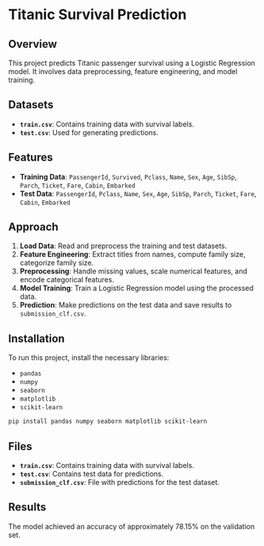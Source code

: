 # Titanic Survival Prediction

## Overview
This project predicts Titanic passenger survival using a Logistic Regression model. It involves data preprocessing, feature engineering, and model training.

## Datasets
- **`train.csv`**: Contains training data with survival labels.
- **`test.csv`**: Used for generating predictions.

## Features
- **Training Data**: `PassengerId`, `Survived`, `Pclass`, `Name`, `Sex`, `Age`, `SibSp`, `Parch`, `Ticket`, `Fare`, `Cabin`, `Embarked`
- **Test Data**: `PassengerId`, `Pclass`, `Name`, `Sex`, `Age`, `SibSp`, `Parch`, `Ticket`, `Fare`, `Cabin`, `Embarked`

## Approach
1. **Load Data**: Read and preprocess the training and test datasets.
2. **Feature Engineering**: Extract titles from names, compute family size, categorize family size.
3. **Preprocessing**: Handle missing values, scale numerical features, and encode categorical features.
4. **Model Training**: Train a Logistic Regression model using the processed data.
5. **Prediction**: Make predictions on the test data and save results to `submission_clf.csv`.

## Installation
To run this project, install the necessary libraries:
- `pandas`
- `numpy`
- `seaborn`
- `matplotlib`
- `scikit-learn`

```bash
pip install pandas numpy seaborn matplotlib scikit-learn
```

## Files
  - **`train.csv`**: Contains training data with survival labels.
  - **`test.csv`**: Contains test data for predictions.
  - **`submission_clf.csv`**: File with predictions for the test dataset.
  
## Results
The model achieved an accuracy of approximately 78.15% on the validation set.
